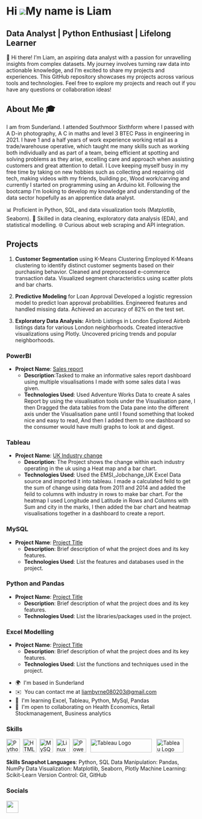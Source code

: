 Hi ![](https://user-images.githubusercontent.com/18350557/176309783-0785949b-9127-417c-8b55-ab5a4333674e.gif)My name is Liam
===========================================================================================================================

Data Analyst | Python Enthusiast | Lifelong Learner
---------------------------------------------------


👋 Hi there! I’m Liam, an aspiring data analyst with a passion for unravelling insights from complex datasets. My journey involves turning raw data into actionable knowledge, and I’m excited to share my projects and experiences. This GitHub repository showcases my projects across various tools and technologies. Feel free to explore my projects and reach out if you have any questions or collaboration ideas! 

## About Me 🎓 

I am from Sunderland. I attended Southmoor Sixthform where I passed with A D-in photography, A C in maths and level 3 BTEC Pass in engineering in 2021. I have 1 and a half years of work experience working retail as a trade/warehouse operative, which taught me many skills such as working both individually and as part of a team, being efficient at spotting and solving problems as they arise, excelling care and approach when assisting customers and great attention to detail. I Love keeping myself busy in my free time by taking on new hobbies such as collecting and repairing old tech, making videos with my friends, building pc, Wood work/carving and currently I started on programming using an Arduino kit. Following the bootcamp I'm looking to develop my knowledge and understanding of the data sector hopefully as an apprentice data analyst.


📊 Proficient in Python, SQL, and data visualization tools (Matplotlib, Seaborn). 
🧩 Skilled in data cleaning, exploratory data analysis (EDA), and statistical modelling. 
🌐 Curious about web scraping and API integration. 

## Projects

1. **Customer Segmentation** using K-Means Clustering Employed K-Means clustering to identify distinct customer segments based on their purchasing behavior. Cleaned and preprocessed e-commerce transaction data. Visualized segment characteristics using scatter plots and bar charts.
   
2. **Predictive Modeling** for Loan Approval Developed a logistic regression model to predict loan approval probabilities. Engineered features and handled missing data. Achieved an accuracy of 82% on the test set.
3. **Exploratory Data Analysis:** Airbnb Listings in London Explored Airbnb listings data for various London neighborhoods. Created interactive visualizations using Plotly. Uncovered pricing trends and popular neighborhoods. 


### PowerBI
- **Project Name**: [Sales report](https://app.powerbi.com/groups/me/reports/968caaf6-be3e-4d84-9470-0713555c2d08/4a1174f39d0ab2660f5d?experience=power-bi)
  - **Description**:Tasked to make an informative sales report dashboard using multiple visualisations I made with some sales data I was given.
  - **Technologies Used**: Used Adventure Works Data to create A sales Report by using the visualisation tools under the Visualisation pane, I then Dragged the data tables from the Data pane into the different axis under the Visualisation pane until I found something that looked nice and easy to read, And then I added them to one dashboard so the consumer would have multi graphs to look at and digest.

### Tableau
- **Project Name**: [UK Industry change](https://public.tableau.com/app/profile/liam.byrne8762/viz/UK_Industry_Change/Dashboard1)
  - **Description**: The Project shows the change within each industry operating in the uk using a Heat map and a bar chart.
  - **Technologies Used**: Used the EMSI_Jobchange_UK Excel Data source and imported it into tableau. I made a calculated feild to get the sum of change using data from 2011 and 2014 and added the feild to columns with industry in rows to make bar chart. For the heatmap I used Longitude and Latitude in Rows and Columns with Sum and city in the marks, I then added the bar chart and heatmap visualisations together in a dashboard to create a report.

### MySQL
- **Project Name**: [Project Title](link-to-project)
  - **Description**: Brief description of what the project does and its key features.
  - **Technologies Used**: List the features and databases used in the project.

### Python and Pandas
- **Project Name**: [Project Title](link-to-project)
  - **Description**: Brief description of what the project does and its key features.
  - **Technologies Used**: List the libraries/packages used in the project.

### Excel Modelling
- **Project Name**: [Project Title](link-to-project)
  - **Description**: Brief description of what the project does and its key features.
  - **Technologies Used**: List the functions and techniques used in the project.





* 🌍  I'm based in Sunderland
* ✉️  You can contact me at [liambyrne080203@gmail.com](mailto:liambyrne080203@gmail.com)
* 🧠  I'm learning Excel, Tableau, Python, MySql, Pandas
* 🤝  I'm open to collaborating on Health Economics, Retail Stockmanagement, Business analytics

### Skills


<p align="left">
<a href="https://www.python.org/" target="_blank" rel="noreferrer"><img src="https://raw.githubusercontent.com/danielcranney/readme-generator/main/public/icons/skills/python-colored.svg" width="36" height="36" alt="Python" /></a>&nbsp;&nbsp;<a href="https://developer.mozilla.org/en-US/docs/Glossary/HTML5" target="_blank" rel="noreferrer"><img src="https://raw.githubusercontent.com/danielcranney/readme-generator/main/public/icons/skills/html5-colored.svg" width="36" height="36" alt="HTML5" /></a>&nbsp;&nbsp;<a href="https://www.mysql.com/" target="_blank" rel="noreferrer"><img src="https://raw.githubusercontent.com/danielcranney/readme-generator/main/public/icons/skills/mysql-colored.svg" width="36" height="36" alt="MySQL" /></a>&nbsp;&nbsp;<a href="https://www.linux.org" target="_blank" rel="noreferrer"><img src="https://raw.githubusercontent.com/danielcranney/readme-generator/main/public/icons/skills/linux-colored.svg" width="36" height="36" alt="Linux" /></a>&nbsp;&nbsp;<a href="https://app.powerbi.com/" target="_blank" rel="noreferrer"><img src="https://cdn.worldvectorlogo.com/logos/power-bi.svg" width="36" height="36" alt="PowerBI" /></a>&nbsp;&nbsp;
   <a href="https://tableau.com/" target="_blank" rel="noreferrer; return false;"><img src="https://raw.githubusercontent.com/gilbarbara/logos/main/logos/tableau.svg" width="163" height="36" alt="Tableau Logo" /></a>&nbsp;&nbsp; <a href="https://www.microsoft.com/en-us/microsoft-365/excel" target="_blank" rel="noreferrer; return false;"><img src="https://img.icons8.com/color/48/microsoft-excel-2019--v1.png" width="72" height="36" alt="Tableau Logo" /></a>&nbsp;&nbsp;

</p>

**Skills Snapshot Languages**: Python, SQL Data Manipulation: Pandas, NumPy Data Visualization: Matplotlib, Seaborn, Plotly Machine Learning: Scikit-Learn Version Control: Git, GitHub

### Socials

<p align="left"> <a href="https://github.com/Liam-C-B" target="_blank" rel="noreferrer"> <picture> <source media="(prefers-color-scheme: dark)" srcset="https://raw.githubusercontent.com/danielcranney/readme-generator/main/public/icons/socials/github-dark.svg" /> <source media="(prefers-color-scheme: light)" srcset="https://raw.githubusercontent.com/danielcranney/readme-generator/main/public/icons/socials/github.svg" /> <img src="https://raw.githubusercontent.com/danielcranney/readme-generator/main/public/icons/socials/github.svg" width="32" height="32" /> </picture> </a></p>

